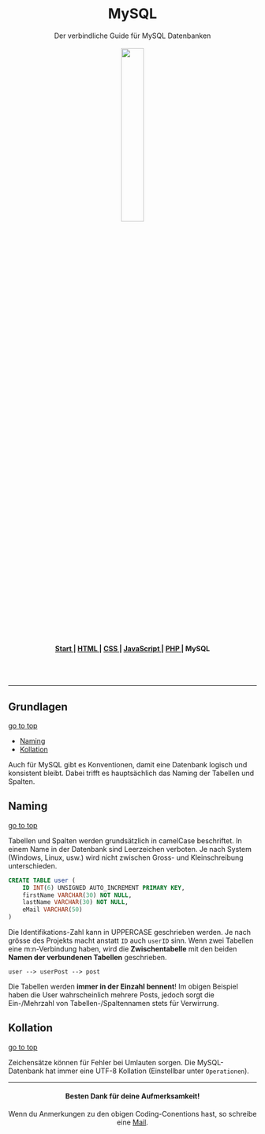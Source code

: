 <h1 align="center">MySQL</h1>

<div align="center">Der verbindliche Guide für MySQL Datenbanken</div>

<br>
<div align="center">
<img src="https://www.fhgr.ch/typo3conf/ext/sfptemplate/RootPage/Default/Resources/Public/Partials/Logo/Images/Logo.svg" width="30%">
</div>
<br>
<div align="center">
  <h4>
    <a href="../README.md">
      Start
    </a>
    <span> | </span>
    <a href="../html/HTML.md">
      HTML
    </a>
    <span> | </span>
    <a href="../css/CSS.md">
      CSS
    </a>
    <span> | </span>
    <a href="../js/JAVASCRIPT.md">
      JavaScript
    </a>
    <span> | </span>
    <a href="../php/PHP.md">
      PHP
    </a>
    <span> | </span>
    <span>
      MySQL
    </span>
  </h4>
</div>

<br><br>

-----

## Grundlagen

[go to top](#MySQL)

- [Naming](#Naming)
- [Kollation](#Kollation)

Auch für MySQL gibt es Konventionen, damit eine Datenbank logisch und konsistent bleibt. Dabei trifft es hauptsächlich das Naming der Tabellen und Spalten.

## Naming

[go to top](#MySQL)

Tabellen und Spalten werden grundsätzlich in camelCase beschriftet. In einem Name in der Datenbank sind Leerzeichen verboten. Je nach System (Windows, Linux, usw.) wird nicht zwischen Gross- und Kleinschreibung unterschieden.

```sql
CREATE TABLE user (
    ID INT(6) UNSIGNED AUTO_INCREMENT PRIMARY KEY,
    firstName VARCHAR(30) NOT NULL,
    lastName VARCHAR(30) NOT NULL,
    eMail VARCHAR(50)
)
```

Die Identifikations-Zahl kann in UPPERCASE geschrieben werden. Je nach grösse des Projekts macht anstatt ``ID`` auch ``userID`` sinn.
Wenn zwei Tabellen eine m:n-Verbindung haben, wird die **Zwischentabelle** mit den beiden **Namen der verbundenen Tabellen** geschrieben.

```
user --> userPost --> post
```

Die Tabellen werden **immer in der Einzahl bennent**! Im obigen Beispiel haben die User wahrscheinlich mehrere Posts, jedoch sorgt die Ein-/Mehrzahl von Tabellen-/Spaltennamen stets für Verwirrung.


## Kollation

[go to top](#MySQL)

Zeichensätze können für Fehler bei Umlauten sorgen. Die MySQL-Datenbank hat immer eine UTF-8 Kollation (Einstellbar unter ``Operationen``).



----

<div align="center">
  <h4>Besten Dank für deine Aufmerksamkeit!</h4>
  
  Wenn du Anmerkungen zu den obigen Coding-Conentions hast, so schreibe eine [Mail](mailto:samuel.rhyner@fhgr.ch).
</div>
